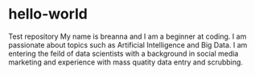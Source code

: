 # hello-world
Test repository
My name is breanna and I am a beginner at coding. I am passionate about topics such as Artificial Intelligence and Big Data. I am entering the feild of data scientists with a background in social media marketing and experience with mass quatity data entry and scrubbing. 
